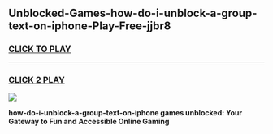 
## Unblocked-Games-how-do-i-unblock-a-group-text-on-iphone-Play-Free-jjbr8
<h3>
<a href="https://premium76.site?title=how-do-i-unblock-a-group-text-on-iphone&ref=20M">CLICK TO PLAY</a></h3>
<hr>

<h3>
<a href="https://premium76.site?title=how-do-i-unblock-a-group-text-on-iphone&ref=20M">CLICK 2 PLAY</a>
  
</h3>

<a href="https://premium76.site?title=how-do-i-unblock-a-group-text-on-iphone&ref=19M"><img src="https://clearcache.store/games.png"></a>


**how-do-i-unblock-a-group-text-on-iphone games unblocked: Your Gateway to Fun and Accessible Online Gaming**
